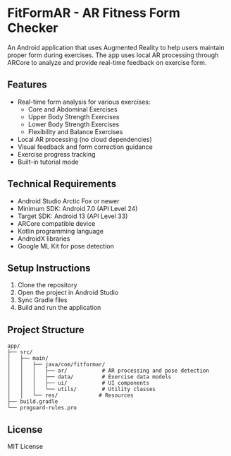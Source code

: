 # FitFormAR - AR Fitness Form Checker

An Android application that uses Augmented Reality to help users maintain proper form during exercises. The app uses local AR processing through ARCore to analyze and provide real-time feedback on exercise form.

## Features

- Real-time form analysis for various exercises:
  - Core and Abdominal Exercises
  - Upper Body Strength Exercises
  - Lower Body Strength Exercises
  - Flexibility and Balance Exercises
- Local AR processing (no cloud dependencies)
- Visual feedback and form correction guidance
- Exercise progress tracking
- Built-in tutorial mode

## Technical Requirements

- Android Studio Arctic Fox or newer
- Minimum SDK: Android 7.0 (API Level 24)
- Target SDK: Android 13 (API Level 33)
- ARCore compatible device
- Kotlin programming language
- AndroidX libraries
- Google ML Kit for pose detection

## Setup Instructions

1. Clone the repository
2. Open the project in Android Studio
3. Sync Gradle files
4. Build and run the application

## Project Structure

```
app/
├── src/
│   ├── main/
│   │   ├── java/com/fitformar/
│   │   │   ├── ar/           # AR processing and pose detection
│   │   │   ├── data/         # Exercise data models
│   │   │   ├── ui/           # UI components
│   │   │   └── utils/        # Utility classes
│   │   └── res/             # Resources
├── build.gradle
└── proguard-rules.pro
```

## License

MIT License
